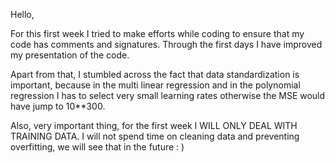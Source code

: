 Hello,

For this first week I tried to make efforts while coding to ensure that my code has comments and signatures.
Through the first days I have improved my presentation of the code.

Apart from that, I stumbled across the fact that data standardization is important, because in the multi linear regression and in the polynomial regression I has to select very small learning rates otherwise the MSE would have jump to 10**300.

Also, very important thing, for the first week I WILL ONLY DEAL WITH TRAINING DATA.
I will not spend time on cleaning data and preventing overfitting, we will see that in the future : )
